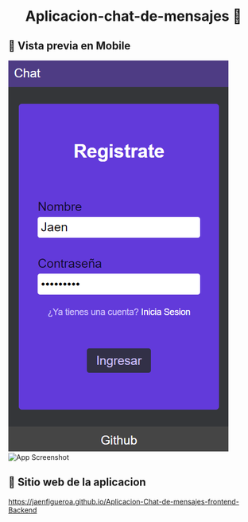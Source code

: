 # <div align="center">Aplicacion-chat-de-mensajes 📩</div>

<!-- ## 🔗 Vista previa en Desktop -->

<!-- ![App Screenshot](./assets/capturas-pantalla/captura1.png/) -->

## 🔗 Vista previa en Mobile

![App Screenshot](./assets/capturas-pantalla/captura1.png/)
![App Screenshot](./assets/capturas-pantalla/captura2.png.png/)

## 🔗 Sitio web de la aplicacion

https://jaenfigueroa.github.io/Aplicacion-Chat-de-mensajes-frontend-Backend
